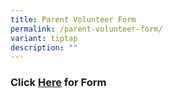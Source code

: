 ```yaml
---
title: Parent Volunteer Form
permalink: /parent-volunteer-form/
variant: tiptap
description: ""
---
```

<h4></h4>
<h3>Click <a href="https://form.gov.sg/68b532be17ce1eed4a36b8a3" rel="noopener nofollow" target="_blank">Here</a> for Form</h3>
<p></p>